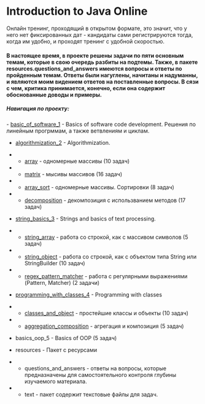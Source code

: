 # Introduction to Java Online
<p>Онлайн тренинг, проходящий в открытом формате, это значит, что у него нет фиксированных дат - кандидаты сами регистрируются тогда, когда им удобно, и проходят тренинг с удобной скоростью.</p>

<h4>В настоящее время, в проекте решены задачи по пяти основным темам, которые в свою очередь разбиты на подтемы. Также, в пакете resources.questions_and_answers имеются вопросы и ответы по пройденным темам. Ответы были нагуглены, начитаны и надуманны, и являются моим видением ответов на поставленные вопросы. В сязи с чем, критика принимается, конечно, если она содержит обоснованные доводы и примеры.<h4>

<h5><b>Навигация по проекту:</b></h5>
- <a href = "https://github.com/An4or/IntroductionToJavaOnline/tree/master/src/by/yakovtsev/introduction/basics_of_software_1">basic_of_software_1</a> - Basics of software code development. Решения по линейным прогрммам, а также ветвлениям и циклам.

- <a href = "https://github.com/An4or/IntroductionToJavaOnline/tree/master/src/by/yakovtsev/introduction/algorithmization_2">algorithmization_2</a> - Algorithmization.
- - <a href = "https://github.com/An4or/IntroductionToJavaOnline/tree/master/src/by/yakovtsev/introduction/algorithmization_2/array">array</a> - одномерные массивы (10 задач)
- - <a href = "https://github.com/An4or/IntroductionToJavaOnline/tree/master/src/by/yakovtsev/introduction/algorithmization_2/matrix">matrix</a> - мысивы массивов (16 задач)
- - <a href = "https://github.com/An4or/IntroductionToJavaOnline/tree/master/src/by/yakovtsev/introduction/algorithmization_2/array_sort">array_sort</a> - одномерные массивы. Сортировки (8 задач)
- - <a href = "https://github.com/An4or/IntroductionToJavaOnline/tree/master/src/by/yakovtsev/introduction/algorithmization_2/decomposition">decomposition</a> - декомпозиция с использванием методов (17 задач)


- <a href = "https://github.com/An4or/IntroductionToJavaOnline/tree/master/src/by/yakovtsev/introduction">string_basics_3</a> - Strings and basics of text processing.
- - <a href = "https://github.com/An4or/IntroductionToJavaOnline/tree/master/src/by/yakovtsev/introduction/string_basics_3/string_array">string_array</a> - работа со строкой, как с массивом символов (5 задач)
- - <a href = "https://github.com/An4or/IntroductionToJavaOnline/tree/master/src/by/yakovtsev/introduction/string_basics_3/string_object">string_object</a> - работа со строкой, как с объектом типа String или StringBuilder (10 задач)
- - <a href = "https://github.com/An4or/IntroductionToJavaOnline/tree/master/src/by/yakovtsev/introduction/string_basics_3/regex_pattern_matcher">regex_pattern_matcher</a> - работа с регулярными выражениями (Pattern, Matcher) (2 задачи)


- <a href = "https://github.com/An4or/IntroductionToJavaOnline/tree/master/src/by/yakovtsev/introduction/programming_with_classes_4">programming_with_classes_4</a> - Programming with classes
- - <a href = "https://github.com/An4or/IntroductionToJavaOnline/tree/master/src/by/yakovtsev/introduction/programming_with_classes_4/classes_and_objects">classes_and_object</a> - простейшие классы и объекты (10 задач)
- - <a href = "https://github.com/An4or/IntroductionToJavaOnline/tree/master/src/by/yakovtsev/introduction/programming_with_classes_4/aggregation_composition">aggregation_composition</a> - агрегация и композиция (5 задач)


- basics_oop_5 - Basics of OOP (5 задач)

- resources - Пакет с ресурсами
- - questions_and_answers - ответы на вопросы, которые предназначены для самостоятельного контроля глубины изучаемого материала.
- - text - пакет содержит текстовые файлы для задач.

 